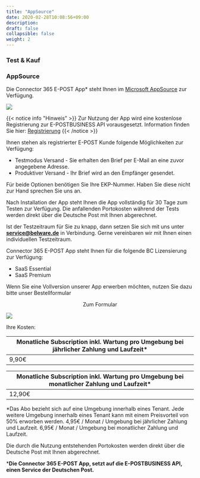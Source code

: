 ```yaml
---
title: "AppSource"
date: 2020-02-28T10:08:56+09:00
description: 
draft: false
collapsible: false
weight: 2
---
```

### Test & Kauf

### AppSource

Die Connector 365 E-POST App* steht Ihnen im [Microsoft AppSource](https://appsource.microsoft.com/de-de/product/dynamics-365-business-central/pubid.belwaregmbh2%7Caid.belware_epost%7Cpappid.a36878af-965a-4b9e-93ea-252da599c05d?tab=overview) zur Verfügung.

![](images/apps/E-POST/de-de/store_epost_big.png)

{{< notice info "Hinweis" >}}
 Zur Nutzung der App wird eine kostenlose Registrierung zur E-POSTBUSINESS API vorausgesetzt.
 Information finden Sie hier: [Registrierung](/de-de/apps/e-post/first-steps/registration/)
{{< /notice >}}

Ihnen stehen als registrierter E-POST Kunde folgende Möglichkeiten zur Verfügung:

- Testmodus Versand - Sie erhalten den Brief per E-Mail an eine zuvor angegebene Adresse.
- Produktiver Versand - Ihr Brief wird an den Empfänger gesendet.

Für beide Optionen benötigen Sie Ihre EKP-Nummer. Haben Sie diese nicht zur Hand sprechen Sie uns an.

Nach Installation der App steht Ihnen die App vollständig für 30 Tage zum Testen zur Verfügung.
Die anfallenden Portokosten während der Tests werden direkt über die Deutsche Post mit Ihnen abgerechnet.

Ist der Testzeitraum für Sie zu knapp, dann setzen Sie sich mit uns unter **service@belware.de** in Verbindung. Gerne vereinbaren wir mit Ihnen einen individuellen Testzeitraum. 
 
Connector 365 E-POST App steht Ihnen für die folgende BC Lizensierung zur Verfügung:

- SaaS Essential
- SaaS Premium

Wenn Sie eine Vollversion unserer App erwerben möchten, nutzen Sie dazu bitte unser Bestellformular

<p style="text-align: center;">
Zum Formular
</p>

[<img src="/images/apps/E-POST/license_order.PNG">](https://forms.office.com/pages/responsepage.aspx?id=wbg8p1B5wk60E37fEWJ6gDRBQTgxSJtOuCsCUFr9Wj5UQjg1Wkg0SVVEN0w5T1AxUEdKTlc1TU40US4u)

Ihre Kosten:

| Monatliche Subscription inkl. Wartung pro Umgebung bei jährlicher Zahlung und Laufzeit* |
|----------------------------------------------------------------------------------------|
| 9,90€                                                                                  |

| Monatliche Subscription inkl. Wartung pro Umgebung bei monatlicher Zahlung und Laufzeit*|
|----------------------------------------------------------------------------------------|
| 12,90€                                                                                 |

*Das Abo bezieht sich auf eine Umgebung innerhalb eines Tenant. Jede weitere Umgebung innerhalb eines Tenant kann mit einem Preisvorteil von 50% erworben werden.
4,95€ / Monat / Umgebung bei jährlicher Zahlung und Laufzeit.
6,95€ / Monat / Umgebung bei monatlicher Zahlung und Laufzeit.

Die durch die Nutzung entstehenden Portokosten werden direkt über die Deutsche Post mit Ihnen abgerechnet.



***Die Connector 365 E-POST App, setzt auf die E-POSTBUSINESS API, einen Service der Deutschen Post.**

